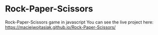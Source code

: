 # Rock-Paper-Scissors
Rock-Paper-Scissors game in javascript
You can see the live project here: https://maciejwojtasiak.github.io/Rock-Paper-Scissors/
